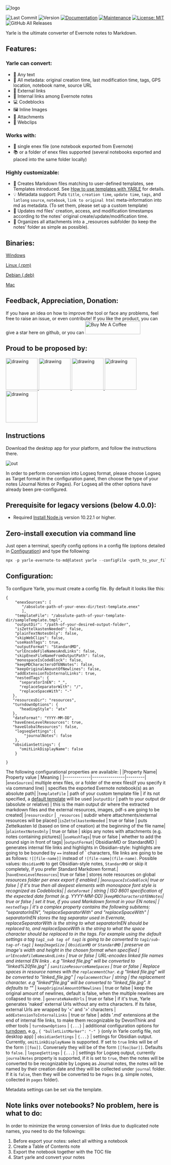 

![logo](screens/yarle-logo.png)

![Last Commit](https://img.shields.io/github/last-commit/akosbalasko/yarle?style=for-the-badge)
![Version](https://img.shields.io/badge/version-4.8.3-blue?style=for-the-badge)
[![Documentation](https://img.shields.io/badge/documentation-yes-brightgreen?style=for-the-badge)](https://github.com/akosbalasko/yarle#readme)
[![Maintenance](https://img.shields.io/badge/Maintained%3F-yes-green?style=for-the-badge)](https://github.com/akosbalasko/yarle/graphs/commit-activity)
[![License: MIT](https://img.shields.io/github/license/akosbalasko/yarle?style=for-the-badge)](https://github.com/akosbalasko/yarle/blob/master/LICENSE)
![GitHub All Releases](https://img.shields.io/github/downloads/akosbalasko/yarle/total?style=for-the-badge)


Yarle is the ultimate converter of Evernote notes to Markdown.


## Features:

### Yarle can convert:
- :memo: Any text
- :memo: All metadata: original creation time, last modification time, tags, GPS location, notebook name, source URL
- :link: External links
- :link: Internal links among Evernote notes
- :computer: Codeblocks
- :framed_picture: Inline Images
- :paperclip: Attachments
- :page_facing_up: Webclips

### Works with:
- :notebook: single enex file (one notebook exported from Evernote)
- :books: or a folder of enex files supported (several notebooks exported and placed into the same folder locally)

### Highly customizable:


- :rocket: Creates Markdown files matching to user-defined templates, see Templates introduced. See [How to use templates with YARLE](Templates.md) for details.
- :bulb: Metadata support: Puts `title`, `creation time`, `update time`, `tags`, and `latlong` `source`, `notebook`, `link to original html` meta-information into md as metadata. (To set them, please set up a custom template)
- :hammer: Updates md files' creation, access, and modification timestamps according to the notes' original create/update/modification time.
- :hammer: Organizes all attachments into a _resources subfolder (to keep the notes' folder as simple as possible).


## Binaries:

[Windows](https://github.com/akosbalasko/yarle/releases/download/v4.8.3/yarle-evernote-to-md-4.8.3.Setup.exe)

[Linux (.rpm)](https://github.com/akosbalasko/yarle/releases/download/v4.8.3/yarle-evernote-to-md-4.8.3-1.x86_64.rpm)

[Debian (.deb)](https://github.com/akosbalasko/yarle/releases/download/v4.8.3/yarle-evernote-to-md_4.8.3_amd64.deb)

[Mac](https://github.com/akosbalasko/yarle/releases/download/v4.8.3/yarle-evernote-to-md-darwin-x64-4.8.3.zip)

## Feedback, Appreciation, Donation:
If you have an idea on how to improve the tool or face any problems, feel free to raise an issue, or even contribute!
If you like the product, you can give a star here on github, or you can <a href="https://www.buymeacoffee.com/akosbalasko" target="_blank"><img src="https://cdn.buymeacoffee.com/buttons/default-yellow.png" alt="Buy Me A Coffee" height="41" width="174"></a>

## Proud to be proposed by: 

<a href="https://github.com/kmaasrud/awesome-obsidian" rel="Awesome Obsidian">
<img src="screens/obsidian-logo.png" alt="drawing" width="100"/>
</a>
<a href="https://github.com/logseq/awesome-logseq" rel="Awesome Logseq">
<img src="screens/logseq-logo.png" alt="drawing" width="100"/>
</a>
<a href="https://help.noteplan.co/article/33-how-to-import-notes" rel="Noteplan help page">
<img src="screens/noteplan-logo.png" alt="drawing" width="100"/>
</a>
<a href="https://support.craft.do/hc/en-us/articles/4411890239121-Import-documents-into-Craft" rel="Craft.do support page">
<img src="screens/craft.do-logo.jpeg" alt="drawing" width="100"/>
</a>
<a href="https://wiki.dendron.so/notes/700b02fc-1e6c-46b1-8d68-5d8e17a55d33/" rel="Dendron import proposal">
<img src="screens/dendron-logo.png" alt="drawing" width="100"/>
</a>

## Instructions

Download the desktop app for your platform, and follow the instructions there.

![out](https://user-images.githubusercontent.com/11886731/114092375-1a72c400-98ba-11eb-9c74-300d1e4c0829.gif)

 In order to perform conversion into Logseq format, please choose Logseq as Target format in the configuration panel, then choose the type of your notes (Journal Notes or Pages). For Logseq all the other options have already been pre-configured.


## Prerequisite for legacy versions (below 4.0.0):

 - Required [Install Node.js](https://nodejs.org/en/download/) version 10.22.1 or higher.

## Zero-install execution via command line
Just open a terminal, specify config options in a config file (options detailed in [Configuration](#Configuration)) and type the following:

```javascript
npx -p yarle-evernote-to-md@latest yarle --configFile <path_to_your_file e.g. ./config.json>
```

## Configuration:

To configure Yarle, you must create a config file. By default it looks like this:

```
{
    "enexSources": [
       "/absolute-path-of-your-enex-dir/test-template.enex"
       ],
    "templateFile": "/absolute-path-of-your-template-dir/sampleTemplate.tmpl",
    "outputDir": "/path-of-your-desired-output-folder",
    "isZettelkastenNeeded": false,
    "plainTextNotesOnly": false,
    "skipWebClips": false,
    "useHashTags": true,
    "outputFormat": "StandardMD",
    "urlEncodeFileNamesAndLinks": false,
    "skipEnexFileNameFromOutputPath": false,
    "monospaceIsCodeBlock": false,
    "keepMDCharactersOfENNotes": false,
    "keepOriginalAmountOfNewlines": false,
    "addExtensionToInternalLinks": true,
    "nestedTags": {
      "separatorInEN": "_",
      "replaceSeparatorWith": "/",
      "replaceSpaceWith": "-"
   },
   "resourcesDir": "resources",
   "turndownOptions": {
      "headingStyle": "atx"
   },
   "dateFormat": "YYYY-MM-DD",
   "haveEnexLevelResources": true,
   "haveGlobalResources": false,
    "logseqSettings":{
        "journalNotes": false
    },
   "obsidianSettings": {
      "omitLinkDisplayName": false
    }

}
```
The following configurational properties are available:
|
|Property Name| Property value | Meaning |
|-------------|----------------|---------|
|```enexSources```| multiple enex files, or a folder of the enex files(if you specify it via command line) | specifies the exported Evernote notebook(s) as an absolute path|
|```templateFile``` | path of your custom template file | if its not specified, a [default template](https://github.com/akosbalasko/yarle/blob/master/src/utils/templates/default-template.ts) will be used
|```outputDir``` | path to your output dir (absolute or relative) | this is the main output dir where the extracted markdown files and the external resources, images, pdf-s are going to be created|
|```resourcesDir``` | `_resources` | subdir where attachments/external resources will be placed
|```isZettelkastenNeeded``` |  true or false | puts Zettelkasten Id (based on time of creation) at the beginning of the file name|
|```plaintextNotesOnly``` |  true or false | skips any notes with attachments (e.g. notes containing pictures)|
|```useHashTags```|  true or false | whether to add the pound sign in front of tags|
|```outputFormat```|  ObsidianMD or StandardMD | generates internal file links and highlights in Obsidian-style: highlights are going to be bounded by `==` instead of \` characters, file links are going to be as follows: `![[file-name]]` instead of `![file-name](file-name)`. Possible values: `ObsidianMD` to get Obsidian-style notes, `StandardMD` or skip it completely, if you prefer Standard Markdown format.|
|```haveEnexLevelResources```|  true or false | stores note resources on global _resources folder per enex export if enabled |
|```monospaceIsCodeBlock```| true or false | if it's true then all deepest elements with monospace font style is recognized as Codeblocks|
| ```dateFormat``` | string | ISO 8601 specification of the expected date format (e.g. YYYY-MM-DD)
|```keepMDCharactersOfENNotes```| true or false | set it true, if you used Markdown format in your EN notes|
| ```nestedTags``` | it's a complex property contains the following subitems: "separatorInEN", "replaceSeparatorWith" and  "replaceSpaceWith" | separatorInEN stores the tag separator used in Evernote, replaceSeparatorWith is the string to what separatorInEN should be replaced to, and replaceSpaceWith is the string to what the space character should be replaced to in the tags. For example using the default settings a tag ```tag1_sub tag of tag1``` is going to be converted to ```tag1/sub-tag-of-tag1```
| ```keepImageSize``` | `ObsidianMD` or `StandardMD` | preserve an image's width and height in the chosen format when specified
| ```urlEncodeFileNamesAndLinks``` | true or false | URL-encodes linked file names and internal EN links . e.g "linked file.jpg" will be converted to "linked%20file.jpg"
| ```sanitizeResourceNameSpaces``` | true or false | Replace spaces in resource names with the `replacementChar`. e.g "linked file.jpg" will be converted to "linked_file.jpg"
| ```replacementChar``` | string | the replacement character. e.g "linked*file.jpg" will be converted to "linked_file.jpg". It defaults to "_"
| ```keepOriginalAmountOfNewlines``` | true or false | keep the original amount of newlines, default is false, when the multiple newlines are collapsed to one.
| ```generateNakedUrls``` | true or false | if it's true, Yarle generates 'naked' external Urls without any extra characters. If its false, external Urls are wrapped by  '<' and '>' characters
| ```addExtensionToInternalLinks``` | true or false | adds '.md' extensions at the end of internal file links, to make them recognizable by DevonThink and other tools
| ```turndownOptions``` | `{...}` | additional configuration options for [turndown](https://github.com/mixmark-io/turndown#options), e.g., `{ "bulletListMarker": "-" }` (only in Yarle config file, not desktop app)
| ```obsidianSettings``` | `{...}` | settings for Obsidian output. Currently, ```omitLinkDisplayName``` is supported. If set to `true` links will be of the form `[[foo]]`. Conversely they will be of the form `[[foo|bar]]`. Defaults to `false`.
| ```logseqSettings``` | `{...}` | settings for Logseq output, currently ```journalNotes``` property is supported, if it is set to `true`, then the notes will be converted to be recognizable by Logseq as Journal notes, the notes will be named by their creation date and they will be collected under `journal` folder. If it is `false`, then they will be converted to be `Pages` (e.g. simple notes, collected in `pages` folder).

Metadata settings can be set via the template.


## Note links over notebooks? No problem, here is what to do: 

In order to minimize the wrong conversion of links due to duplicated note names, you need to do the followings:

1. Before export your notes: select all withing a notebook
2. Create a Table of Contents note
3. Export the notebook together with the TOC file 
4. Start yarle and convert your notes
